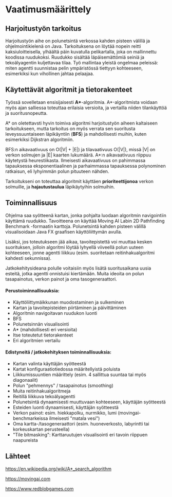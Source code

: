 # Vaatimusmäärittely

## Harjoitustyön tarkoitus

Harjoitustyön aihe on polunetsintä verkossa kahden pisteen välillä ja ohjelmointikielenä on Java. Tarkoituksena on löytää nopein reitti kaksiuloitteisella, ylhäältä päin kuvatulla pelikartalla, joka on mallinnettu koodissa ruudukoksi. Ruudukko sisältää läpäisemättömiä seiniä ja tekoälyagentin kuljettavaa tilaa. Työ mallintaa yleistä ongelmaa peleissä: miten agentti suunnistaa pelin ympäristössä tiettyyn kohteeseen, esimerkiksi kun vihollinen jahtaa pelaajaa.


## Käytettävät algoritmit ja tietorakenteet

Työssä sovelletaan ensisijaisesti __A*__-algoritmia. A*-algoritmista voidaan myös ajan salliessa toteuttaa erilaisia versioita, ja vertailla niiden tilankäyttöä ja suoritusnopeutta.

A* on oletettavsti hyvin toimiva algoritmi harjoitustyön aiheen kaltaiseen tarkoitukseen, mutta tarkoitus on myös verrata sen suoritusta leveyssuuntaiseen läpikäyntiin (__BFS__) ja mahdollisesti muihin, kuten esimerkiksi Dijkstran algoritmiin.

BFS:n aikavaativuus on O(|V| + |E|) ja tilavaativuus O(|V|), missä |V| on verkon solmujen ja |E| kaarten lukumäärä. A*:n aikavaativuus riippuu käytetystä heurestiikasta. Ilmeisesti aikavaativuus on pahimmassa tapauksessa eksponentiaalinen ja parhaimmassa tapauksessa polynominen ratkaisun, eli lyhyimmän polun pituuteen nähden.

Tarkoitukseni on toteuttaa algoritmit käyttäen __prioriteettijonoa__ verkon solmuille, ja __hajautustaulua__ läpikäytyihin solmuihin.


## Toiminnallisuus

Ohjelma saa syötteenä kartan, jonka pohjalta luodaan algoritmin navigointiin käyttämä ruudukko. Tavoitteena on käyttää Moving AI Labin 2D Pathfinding Benchmark -formaatin karttoja. Polunetsintä kahden pisteen välillä visualisoidaan Java FX graafisen käyttöliittymän avulla.

Lisäksi, jos toteutukseen jää aikaa, tavoitepistettä voi muuttaa kesken suorituksen, jolloin algoritmi löytää lyhyellä viiveellä polun uuteen kohteeseen, jonne agentti liikkuu (esim. suoritetaan reitinhakualgoritmi kahdesti sekunnissa).

Jatkokehitysideana polulle voitaisiin myös lisätä suoritusaikana uusia esteitä, jotka agentti onnistuisi kiertämään. Muita ideoita on polun tasapainotus, verkon painot ja oma tasogeneraattori.

#### Perustoiminnallisuuksia:

* Käyttöliittymäikkunan muodostaminen ja sulkeminen
* Kartan ja tavoitepisteiden piirtäminen ja päivittäminen
* Algoritmin navigoitavan ruudukon luonti
* BFS
* Polunetsinnän visualisointi
* A* (mahdollisesti eri versioita)
* Itse toteutetut tietorakenteet
* Eri algoritmien vertailu

#### Edistyneitä / jatkokehityksen toiminnallisuuksia:

* Kartan valinta käyttäjän syötteestä
* Kartat konfiguraatiotiedossa määritellyistä poluista
* Liikkumissuuntien määrittely (esim. 4 sallittua suuntaa tai myös diagonaalit)
* Polun "pehmennys" / tasapainotus (smoothing)
* Muita reitinhakualgoritmeja
* Reitillä liikkuva tekoälyagentti
* Polunetsintä dynaamisesti muuttuvaan kohteeseen, käyttäjän syötteestä
* Esteiden luonti dynaamisesti, käyttäjän syötteestä
* Verkon painot: esim. hiekkapolku, nurmikko, lumi (movingai-benchmarkeissa ilmeisesti "matala vesi")
* Oma kartta-/tasogeneraattori (esim. huoneverkosto, labyrintti tai korkeuskartan perusteella)
* "Tile bitmasking": Karttaruutujen visualisointi eri tavoin riippuen naapureista


##  Lähteet

https://en.wikipedia.org/wiki/A*_search_algorithm

https://movingai.com

https://www.redblobgames.com

